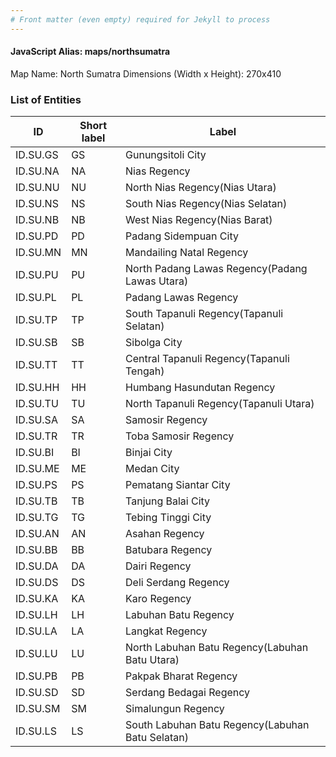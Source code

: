 ```yaml
---
# Front matter (even empty) required for Jekyll to process
---
```


#### JavaScript Alias: maps/northsumatra

Map Name: North Sumatra
Dimensions (Width x Height): 270x410





### List of Entities

ID | Short label | Label
---|---|---|
ID.SU.GS|GS|Gunungsitoli City
ID.SU.NA|NA|Nias Regency
ID.SU.NU|NU|North Nias Regency(Nias Utara)
ID.SU.NS|NS|South Nias Regency(Nias Selatan)
ID.SU.NB|NB|West Nias Regency(Nias Barat)
ID.SU.PD|PD|Padang Sidempuan City
ID.SU.MN|MN|Mandailing Natal Regency
ID.SU.PU|PU|North Padang Lawas Regency(Padang Lawas Utara)
ID.SU.PL|PL|Padang Lawas Regency
ID.SU.TP|TP|South Tapanuli Regency(Tapanuli Selatan)
ID.SU.SB|SB|Sibolga City
ID.SU.TT|TT|Central Tapanuli Regency(Tapanuli Tengah)
ID.SU.HH|HH|Humbang Hasundutan Regency
ID.SU.TU|TU|North Tapanuli Regency(Tapanuli Utara)
ID.SU.SA|SA|Samosir Regency
ID.SU.TR|TR|Toba Samosir Regency
ID.SU.BI|BI|Binjai City
ID.SU.ME|ME|Medan City
ID.SU.PS|PS|Pematang Siantar City
ID.SU.TB|TB|Tanjung Balai City
ID.SU.TG|TG|Tebing Tinggi City
ID.SU.AN|AN|Asahan Regency
ID.SU.BB|BB|Batubara Regency
ID.SU.DA|DA|Dairi Regency
ID.SU.DS|DS|Deli Serdang Regency
ID.SU.KA|KA|Karo Regency
ID.SU.LH|LH|Labuhan Batu Regency
ID.SU.LA|LA|Langkat Regency
ID.SU.LU|LU|North Labuhan Batu Regency(Labuhan Batu Utara)
ID.SU.PB|PB|Pakpak Bharat Regency
ID.SU.SD|SD|Serdang Bedagai Regency
ID.SU.SM|SM|Simalungun Regency
ID.SU.LS|LS|South Labuhan Batu Regency(Labuhan Batu Selatan)